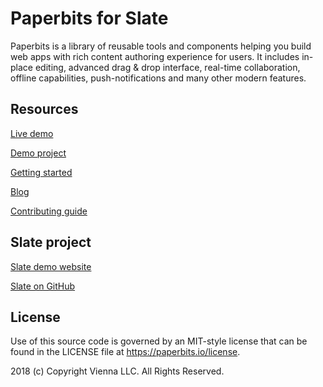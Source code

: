 # Paperbits for Slate

Paperbits is a library of reusable tools and components helping you build web apps with rich content authoring experience for users. It includes in-place editing, advanced drag & drop interface, real-time collaboration, offline capabilities, push-notifications and many other modern features.


## Resources

[Live demo](https://demo.paperbits.io)

[Demo project](https://github.com/paperbits/paperbits-demo)

[Getting started](https://paperbits.io/wiki/getting-started)

[Blog](https://paperbits.io/blog)

[Contributing guide](https://paperbits.io/contributing)

## Slate project

[Slate demo website](http://slatejs.org)

[Slate on GitHub](https://github.com/ianstormtaylor/slate)


## License
Use of this source code is governed by an MIT-style license that can be found in the LICENSE file at https://paperbits.io/license.

2018 (c) Copyright Vienna LLC. All Rights Reserved.